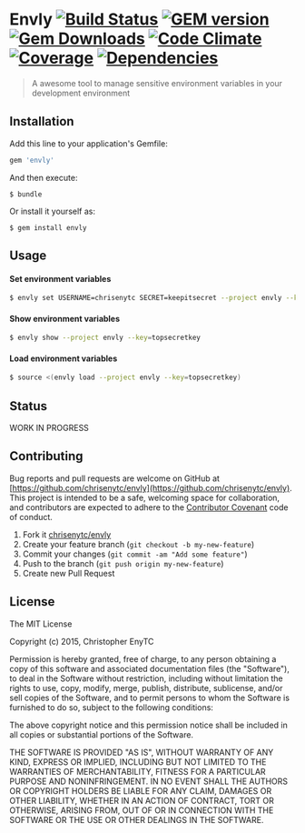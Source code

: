 # Envly [![Build Status](https://img.shields.io/travis/chrisenytc/envly/master.svg)](http://travis-ci.org/chrisenytc/envly) [![GEM version](https://img.shields.io/gem/v/envly.svg)](https://rubygems.org/gems/envly) [![Gem Downloads](https://img.shields.io/gem/dt/envly.svg)](https://rubygems.org/gems/envly) [![Code Climate](https://img.shields.io/codeclimate/github/chrisenytc/envly.svg)](https://codeclimate.com/github/chrisenytc/envly) [![Coverage](https://img.shields.io/codeclimate/coverage/github/chrisenytc/envly.svg)](https://codeclimate.com/github/chrisenytc/envly) [![Dependencies](https://img.shields.io/gemnasium/chrisenytc/envly.svg)](https://github.com/chrisenytc/envly)

> A awesome tool to manage sensitive environment variables in your development environment

## Installation

Add this line to your application's Gemfile:

```ruby
gem 'envly'
```

And then execute:

    $ bundle

Or install it yourself as:

    $ gem install envly

## Usage

#### Set environment variables

```bash
$ envly set USERNAME=chrisenytc SECRET=keepitsecret --project envly --key=topsecretkey
```

#### Show environment variables

```bash
$ envly show --project envly --key=topsecretkey
```

#### Load environment variables

```bash
$ source <(envly load --project envly --key=topsecretkey)
```

## Status

WORK IN PROGRESS

## Contributing

Bug reports and pull requests are welcome on GitHub at [https://github.com/chrisenytc/envly](https://github.com/chrisenytc/envly). This project is intended to be a safe, welcoming space for collaboration, and contributors are expected to adhere to the [Contributor Covenant](http://contributor-covenant.org) code of conduct.

1. Fork it [chrisenytc/envly](https://github.com/chrisenytc/envly/fork)
2. Create your feature branch (`git checkout -b my-new-feature`)
3. Commit your changes (`git commit -am "Add some feature"`)
4. Push to the branch (`git push origin my-new-feature`)
5. Create new Pull Request

## License

The MIT License

Copyright (c) 2015, Christopher EnyTC

Permission is hereby granted, free of charge, to any person
obtaining a copy of this software and associated documentation
files (the "Software"), to deal in the Software without
restriction, including without limitation the rights to use,
copy, modify, merge, publish, distribute, sublicense, and/or sell
copies of the Software, and to permit persons to whom the
Software is furnished to do so, subject to the following
conditions:

The above copyright notice and this permission notice shall be
included in all copies or substantial portions of the Software.

THE SOFTWARE IS PROVIDED "AS IS", WITHOUT WARRANTY OF ANY KIND,
EXPRESS OR IMPLIED, INCLUDING BUT NOT LIMITED TO THE WARRANTIES
OF MERCHANTABILITY, FITNESS FOR A PARTICULAR PURPOSE AND
NONINFRINGEMENT. IN NO EVENT SHALL THE AUTHORS OR COPYRIGHT
HOLDERS BE LIABLE FOR ANY CLAIM, DAMAGES OR OTHER LIABILITY,
WHETHER IN AN ACTION OF CONTRACT, TORT OR OTHERWISE, ARISING
FROM, OUT OF OR IN CONNECTION WITH THE SOFTWARE OR THE USE OR
OTHER DEALINGS IN THE SOFTWARE.

